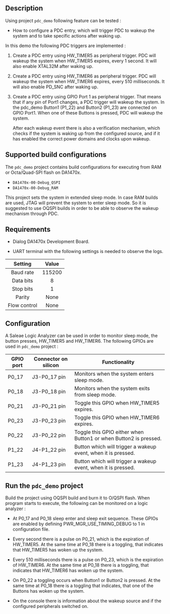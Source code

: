 Description
-----------------------------------------
Using project `pdc_demo` following feature can be tested :

- How to configure a PDC entry, which will trigger PDC to wakeup the system and to take specific actions after waking up.

In this demo the following PDC triggers are implemented :

1.  Create a PDC entry using HW_TIMER5 as peripheral trigger. PDC will wakeup the system when HW_TIMER5 expires, every 1 second.
    It will also enable XTAL32M after waking up.
  
2.  Create a PDC entry using HW_TIMER6 as peripheral trigger. PDC will wakeup the system when HW_TIMER6 expires, every 510 milliseconds.
    It will also enable PD_SNC after waking up.
  
3.  Create a PDC entry using GPIO Port 1 as peripheral trigger. That means that if any pin of Port1 changes, a PDC trigger will wakeup the system.
    In the pdc_demo Button1 (P1_22) and Button2 (P1_23) are connected on GPIO Port1. When one of these Buttons is pressed, PDC will wakeup the system.    
  
    After each wakeup event there is also a verification mechanism, which checks if the system is waking up from the configured source, 
    and	if it has enabled the correct power domains and clocks upon wakeup.


Supported build configurations
-----------------------------------------
The `pdc_demo` project contains build configurations for executing from RAM or Octa/Quad-SPI flash on DA1470x.

- `DA1470x-00-Debug_QSPI`
- `DA1470x-00-Debug_RAM`

This project sets the system in extended sleep mode. In case RAM builds are used, JTAG will prevent the system to 
enter sleep mode. So it is suggested to use OQSPI builds in order to be able to observe the wakeup mechanism through PDC. 

Requirements
-----------------------------------------
- Dialog DA1470x Development Board.

- UART terminal with the following settings is needed to observe the logs.

| Setting      | Value   |
| :---------:  | :-----: |
| Baud rate    | 115200  |
| Data bits    | 8       |
| Stop bits    | 1       |
| Parity       | None    |
| Flow control | None    |


Configuration
-----------------------------------------
A Saleae Logic Analyzer can be used in order to monitor sleep mode, the button presses, HW_TIMER5 and HW_TIMER6.
The following GPIOs are used in `pdc_demo` project :

| GPIO port | Connector on silicon  | Functionality                                                   |
|-----------|-----------------------|-----------------------------------------------------------------|
| P0_17     | J3-P0_17 pin          | Monitors when the system enters sleep mode.                     |
| P0_18     | J3-P0_18 pin          | Monitors when the system exits from sleep mode.                 |
| P0_21     | J3-P0_21 pin          | Toggle this GPIO when HW_TIMER5 expires.                        |
| P0_23     | J3-P0_23 pin          | Toggle this GPIO when HW_TIMER6 expires.                        |
| P0_22     | J3-P0_22 pin          | Toggle this GPIO either when Button1 or when Button2 is pressed.|
| P1_22     | J4-P1_22 pin          | Button which will trigger a wakeup event, when it is pressed.   |
| P1_23     | J4-P1_23 pin          | Button which will trigger a wakeup event, when it is pressed.   |

Run the `pdc_demo` project
-------------------------------------
Build the project using OQSPI build and burn it to O/QSPI flash.
When program starts to execute, the following can be monitored on a logic analyzer :


- At P0_17 and P0_18 sleep enter and sleep exit sequence. These GPIOs are enabled by defining PWR_MGR_USE_TIMING_DEBUG to 1 in configuration file.

- Every second there is a pulse on P0_21, which is the expiration of HW_TIMER5. At the same time at P0_18 there is a toggling, that indicates 
  that HW_TIMER5 has woken up the system.

- Every 510 milliseconds there is a pulse on P0_23, which is the expiration of HW_TIMER6. At the same time at P0_18 there is a toggling, that indicates 
  that HW_TIMER6 has woken up the system.

- On P0_22 a toggling occurs when Button1 or Button2 is pressed. At the same time at P0_18 there is a toggling that indicates, that one of the 
  Buttons has woken up the system.   

- On the console there is information about the wakeup source and if the configured peripherals switched on.







